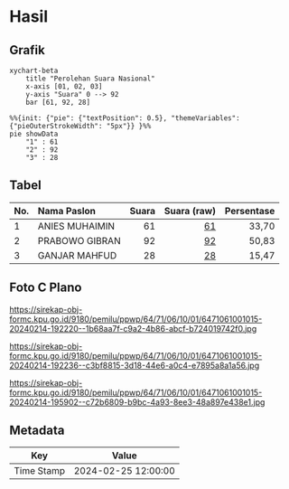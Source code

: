 # Hasil

## Grafik

```mermaid
xychart-beta
    title "Perolehan Suara Nasional"
    x-axis [01, 02, 03]
    y-axis "Suara" 0 --> 92
    bar [61, 92, 28]
```

```mermaid
%%{init: {"pie": {"textPosition": 0.5}, "themeVariables": {"pieOuterStrokeWidth": "5px"}} }%%
pie showData
    "1" : 61
    "2" : 92
    "3" : 28
```

## Tabel

| No. | Nama Paslon    | Suara | Suara (raw) | Persentase |
|:--- |:-------------- | -----:| -----------:| ----------:|
| 1   | ANIES MUHAIMIN | 61    | [61][p-1]   | 33,70      |
| 2   | PRABOWO GIBRAN | 92    | [92][p-2]   | 50,83      |
| 3   | GANJAR MAHFUD  | 28    | [28][p-3]   | 15,47      |


[p-1]: https://github.com/gigit-pemilu/pemilu-2024/blob/main/pilpres/hitung-suara/sub/64-kalimantan-timur/sub/71-kota-balikpapan/sub/06-balikpapan-kota/sub/1001-prapatan/sub/015-tps/sub/paslon-1.txt
[p-2]: https://github.com/gigit-pemilu/pemilu-2024/blob/main/pilpres/hitung-suara/sub/64-kalimantan-timur/sub/71-kota-balikpapan/sub/06-balikpapan-kota/sub/1001-prapatan/sub/015-tps/sub/paslon-2.txt
[p-3]: https://github.com/gigit-pemilu/pemilu-2024/blob/main/pilpres/hitung-suara/sub/64-kalimantan-timur/sub/71-kota-balikpapan/sub/06-balikpapan-kota/sub/1001-prapatan/sub/015-tps/sub/paslon-3.txt

## Foto C Plano

https://sirekap-obj-formc.kpu.go.id/9180/pemilu/ppwp/64/71/06/10/01/6471061001015-20240214-192220--1b68aa7f-c9a2-4b86-abcf-b724019742f0.jpg

https://sirekap-obj-formc.kpu.go.id/9180/pemilu/ppwp/64/71/06/10/01/6471061001015-20240214-192236--c3bf8815-3d18-44e6-a0c4-e7895a8a1a56.jpg

https://sirekap-obj-formc.kpu.go.id/9180/pemilu/ppwp/64/71/06/10/01/6471061001015-20240214-195902--c72b6809-b9bc-4a93-8ee3-48a897e438e1.jpg


## Metadata

| Key        | Value               |
| ---------- | ------------------- |
| Time Stamp | 2024-02-25 12:00:00 |



